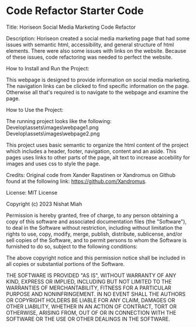 # Code Refactor Starter Code

Title: Horiseon Social Media Marketing Code Refactor

Description: Horiseon created a social media marketing page that had some issues with semantic html, accessibility, and general structure of html elements. There were also some issues with links on the website. Because of these issues, code refactoring was needed to perfect the website. 

How to Install and Run the Project:

This webpage is designed to provide information on social media marketing. The navigation links can be clicked to find specific information on the page. Otherwise all that's required is to navigate to the webpage and examine the page. 


How to Use the Project:

The running project looks like the following:
 Develop\assets\images\webpage1.png
 Develop\assets\images\webpage2.png


 This project uses basic semantic to organize the html content of the project which includes a header, footer, navigation, content and an aside. This pages uses links to other parts of the page, alt text to increase accebility for images and uses css to style the page. 

 Credits: 
 Original code from Xander Rapstinen or Xandromus on Github found at the following link: https://github.com/Xandromus.

 License:
 MIT License

Copyright (c) 2023 Nishat Miah

Permission is hereby granted, free of charge, to any person obtaining a copy
of this software and associated documentation files (the "Software"), to deal
in the Software without restriction, including without limitation the rights
to use, copy, modify, merge, publish, distribute, sublicense, and/or sell
copies of the Software, and to permit persons to whom the Software is
furnished to do so, subject to the following conditions:

The above copyright notice and this permission notice shall be included in all
copies or substantial portions of the Software.

THE SOFTWARE IS PROVIDED "AS IS", WITHOUT WARRANTY OF ANY KIND, EXPRESS OR
IMPLIED, INCLUDING BUT NOT LIMITED TO THE WARRANTIES OF MERCHANTABILITY,
FITNESS FOR A PARTICULAR PURPOSE AND NONINFRINGEMENT. IN NO EVENT SHALL THE
AUTHORS OR COPYRIGHT HOLDERS BE LIABLE FOR ANY CLAIM, DAMAGES OR OTHER
LIABILITY, WHETHER IN AN ACTION OF CONTRACT, TORT OR OTHERWISE, ARISING FROM,
OUT OF OR IN CONNECTION WITH THE SOFTWARE OR THE USE OR OTHER DEALINGS IN THE
SOFTWARE.